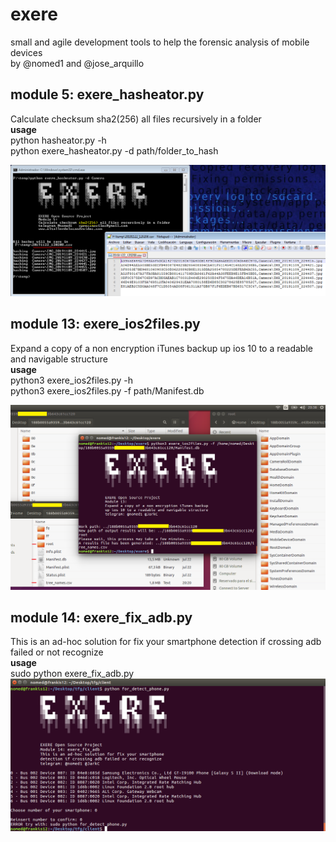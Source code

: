 # exere
small and agile development tools to help the forensic analysis of mobile devices  
by @nomed1 and @jose_arquillo

## module 5: exere_hasheator.py  
Calculate checksum sha2(256) all files recursively in a folder  
**usage**  
python hasheator.py -h  
python exere_hasheator.py -d path/folder_to_hash  

![Vista module5](/images/module5.png "exere_hasehator.py")  

## module 13: exere_ios2files.py
Expand a copy of a non encryption iTunes backup up ios 10 to a readable and navigable structure  
**usage**  
python3 exere_ios2files.py -h  
python3 exere_ios2files.py -f path/Manifest.db  

![Vista module13](/images/module13.png "exere_ios2files.py")  

## module 14: exere_fix_adb.py
This is an ad-hoc solution for fix your smartphone detection if crossing adb failed or not recognize  
**usage**  
sudo python exere_fix_adb.py
![Vista module14](/images/module14.png "exere_fix_adb.py")  


